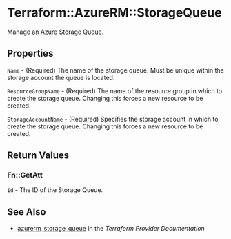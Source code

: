# Terraform::AzureRM::StorageQueue

Manage an Azure Storage Queue.

## Properties

`Name` - (Required) The name of the storage queue. Must be unique within the storage account the queue is located.

`ResourceGroupName` - (Required) The name of the resource group in which to
create the storage queue. Changing this forces a new resource to be created.

`StorageAccountName` - (Required) Specifies the storage account in which to create the storage queue.
Changing this forces a new resource to be created.


## Return Values

### Fn::GetAtt

`Id` - The ID of the Storage Queue.

## See Also

* [azurerm_storage_queue](https://www.terraform.io/docs/providers/azurerm/r/storage_queue.html) in the _Terraform Provider Documentation_